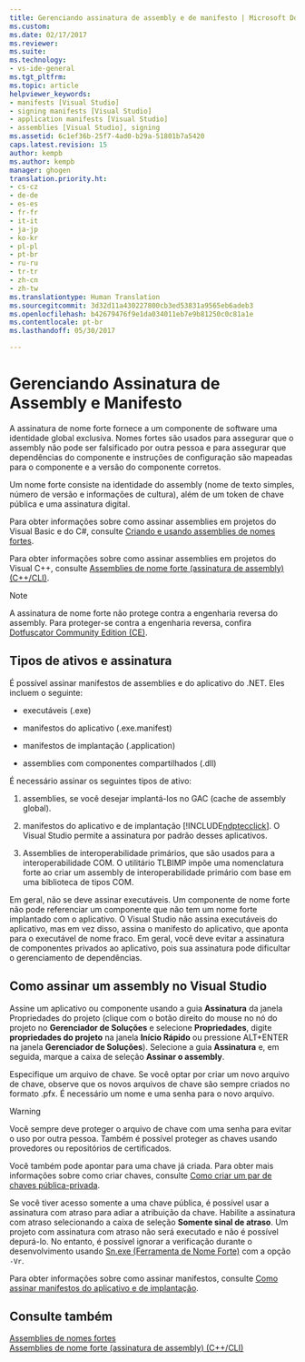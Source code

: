 ```yaml
---
title: Gerenciando assinatura de assembly e de manifesto | Microsoft Docs
ms.custom: 
ms.date: 02/17/2017
ms.reviewer: 
ms.suite: 
ms.technology:
- vs-ide-general
ms.tgt_pltfrm: 
ms.topic: article
helpviewer_keywords:
- manifests [Visual Studio]
- signing manifests [Visual Studio]
- application manifests [Visual Studio]
- assemblies [Visual Studio], signing
ms.assetid: 6c1ef36b-25f7-4ad0-b29a-51801b7a5420
caps.latest.revision: 15
author: kempb
ms.author: kempb
manager: ghogen
translation.priority.ht:
- cs-cz
- de-de
- es-es
- fr-fr
- it-it
- ja-jp
- ko-kr
- pl-pl
- pt-br
- ru-ru
- tr-tr
- zh-cn
- zh-tw
ms.translationtype: Human Translation
ms.sourcegitcommit: 3d32d11a430227800cb3ed53831a9565eb6adeb3
ms.openlocfilehash: b42679476f9e1da034011eb7e9b81250c0c81a1e
ms.contentlocale: pt-br
ms.lasthandoff: 05/30/2017

---
```

# <a name="managing-assembly-and-manifest-signing"></a>Gerenciando Assinatura de Assembly e Manifesto
A assinatura de nome forte fornece a um componente de software uma identidade global exclusiva. Nomes fortes são usados para assegurar que o assembly não pode ser falsificado por outra pessoa e para assegurar que dependências do componente e instruções de configuração são mapeadas para o componente e a versão do componente corretos.  
  
 Um nome forte consiste na identidade do assembly (nome de texto simples, número de versão e informações de cultura), além de um token de chave pública e uma assinatura digital.  
  
 Para obter informações sobre como assinar assemblies em projetos do Visual Basic e do C#, consulte [Criando e usando assemblies de nomes fortes](http://msdn.microsoft.com/Library/ffbf6d9e-4a88-4a8a-9645-4ce0ee1ee5f9).  
  
 Para obter informações sobre como assinar assemblies em projetos do Visual C++, consulte [Assemblies de nome forte (assinatura de assembly) (C++/CLI)](/cpp/dotnet/strong-name-assemblies-assembly-signing-cpp-cli).  

> [!NOTE]
>  A assinatura de nome forte não protege contra a engenharia reversa do assembly.  Para proteger-se contra a engenharia reversa, confira [Dotfuscator Community Edition (CE)](dotfuscator/index.md).
  
## <a name="asset-types-and-signing"></a>Tipos de ativos e assinatura  
 É possível assinar manifestos de assemblies e do aplicativo do .NET. Eles incluem o seguinte:  
  
-   executáveis (.exe)  
  
-   manifestos do aplicativo (.exe.manifest)  
  
-   manifestos de implantação (.application)  
  
-   assemblies com componentes compartilhados (.dll)  
  
 É necessário assinar os seguintes tipos de ativo:  
  
1.  assemblies, se você desejar implantá-los no GAC (cache de assembly global).  
  
2.  manifestos do aplicativo e de implantação [!INCLUDE[ndptecclick](../deployment/includes/ndptecclick_md.md)]. O Visual Studio permite a assinatura por padrão desses aplicativos.  
  
3.  Assemblies de interoperabilidade primários, que são usados para a interoperabilidade COM. O utilitário TLBIMP impõe uma nomenclatura forte ao criar um assembly de interoperabilidade primário com base em uma biblioteca de tipos COM.  
  
 Em geral, não se deve assinar executáveis. Um componente de nome forte não pode referenciar um componente que não tem um nome forte implantado com o aplicativo. O Visual Studio não assina executáveis do aplicativo, mas em vez disso, assina o manifesto do aplicativo, que aponta para o executável de nome fraco. Em geral, você deve evitar a assinatura de componentes privados ao aplicativo, pois sua assinatura pode dificultar o gerenciamento de dependências.  
  
## <a name="how-to-sign-an-assembly-in-visual-studio"></a>Como assinar um assembly no Visual Studio  
 Assine um aplicativo ou componente usando a guia **Assinatura** da janela Propriedades do projeto (clique com o botão direito do mouse no nó do projeto no **Gerenciador de Soluções** e selecione **Propriedades**, digite **propriedades do projeto** na janela **Início Rápido** ou pressione ALT+ENTER na janela **Gerenciador de Soluções**). Selecione a guia **Assinatura** e, em seguida, marque a caixa de seleção **Assinar o assembly**.  
  
 Especifique um arquivo de chave. Se você optar por criar um novo arquivo de chave, observe que os novos arquivos de chave são sempre criados no formato .pfx. É necessário um nome e uma senha para o novo arquivo.  
  
> [!WARNING]
>  Você sempre deve proteger o arquivo de chave com uma senha para evitar o uso por outra pessoa. Também é possível proteger as chaves usando provedores ou repositórios de certificados.  
  
 Você também pode apontar para uma chave já criada. Para obter mais informações sobre como criar chaves, consulte [Como criar um par de chaves pública-privada](http://msdn.microsoft.com/Library/05026813-f3bd-4d7c-9e0b-fc588eb3d114).  
  
 Se você tiver acesso somente a uma chave pública, é possível usar a assinatura com atraso para adiar a atribuição da chave. Habilite a assinatura com atraso selecionando a caixa de seleção **Somente sinal de atraso**. Um projeto com assinatura com atraso não será executado e não é possível depurá-lo. No entanto, é possível ignorar a verificação durante o desenvolvimento usando [Sn.exe (Ferramenta de Nome Forte)](/dotnet/framework/tools/sn-exe-strong-name-tool) com a opção `-Vr`.  
  
 Para obter informações sobre como assinar manifestos, consulte [Como assinar manifestos do aplicativo e de implantação](../ide/how-to-sign-application-and-deployment-manifests.md).  
  
## <a name="see-also"></a>Consulte também  
 [Assemblies de nomes fortes](http://msdn.microsoft.com/Library/d4a80263-f3e0-4d81-9b61-f0cbeae3797b)   
 [Assemblies de nome forte (assinatura de assembly) (C++/CLI)](/cpp/dotnet/strong-name-assemblies-assembly-signing-cpp-cli)
